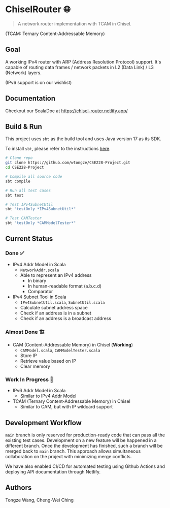 # ChiselRouter 🌐

> A network router implementation with TCAM in Chisel.

(TCAM: Ternary Content-Addressable Memory)

## Goal
A working IPv4 router with ARP (Address Resolution Protocol) support. It's
capable of routing data frames / network packets in L2 (Data Link) / L3 (Network)
layers.

(IPv6 support is on our wishlist)

## Documentation
Checkout our ScalaDoc at <https://chisel-router.netlify.app/>

## Build & Run

This project uses `sbt` as the build tool and uses Java version 17 as its SDK. 


To install `sbt`, please refer to the instructions [here](https://www.scala-sbt.org/1.x/docs/Setup.html).

```bash
# Clone repo
git clone https://github.com/wtongze/CSE228-Project.git
cd CSE228-Project

# Compile all source code
sbt compile

# Run all test cases
sbt test

# Test IPv4SubnetUtil
sbt "testOnly *IPv4SubnetUtil*"

# Test CAMTester
sbt "testOnly *CAMModelTester*"
```

## Current Status

### Done ✅
- IPv4 Addr Model in Scala
  - `NetworkAddr.scala`
  - Able to represent an IPv4 address
    - In binary
    - In human-readable format (a.b.c.d)
    - Comparator
- IPv4 Subnet Tool in Scala
  - `IPv4SubnetUtil.scala`, `SubnetUtil.scala` 
  - Calculate subnet address space
  - Check if an address is in a subnet
  - Check if an address is a broadcast address

### Almost Done 🏗
- CAM (Content-Addressable Memory) in Chisel (**Working**)
  - `CAMModel.scala`, `CAMModelTester.scala`
  - Store IP
  - Retrieve value based on IP
  - Clear memory

### Work In Progress 🚧
- IPv6 Addr Model in Scala
  - Similar to IPv4 Addr Model
- TCAM (Ternary Content-Addressable Memory) in Chisel
  - Similar to CAM, but with IP wildcard support

## Development Workflow
`main` branch is only reserved for production-ready code that can pass all the existing test
cases. Development on a new feature will be happened in a different branch. Once the development
has finished, such a branch will be merged back to `main` branch. This approach allows simultaneous
collaboration on the project with minimizing merge conflicts.

We have also enabled CI/CD for automated testing using Github Actions and deploying API documentation
through Netlify.

## Authors
Tongze Wang, Cheng-Wei Ching
